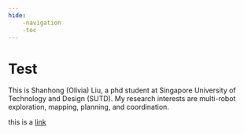 ```yaml
---
hide:
    -navigation
    -toc
---
```


# Test

This is Shanhong (Olivia) Liu, a phd student at Singapore University of Technology and Design (SUTD). My research interests are multi-robot exploration, mapping, planning, and coordination. 




this is a [link](https://pc.com)
